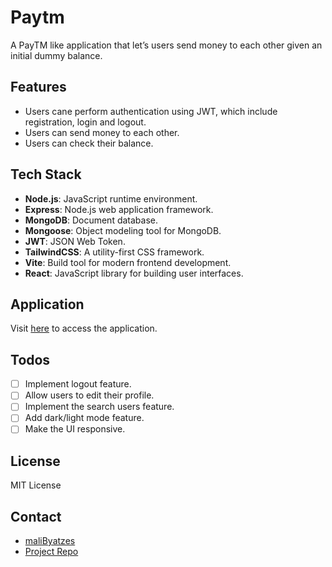 # Paytm

A PayTM like application that let’s users send money to each other given an initial dummy balance.

## Features

- Users cane perform authentication using JWT, which include registration, login and logout.
- Users can send money to each other.
- Users can check their balance.

## Tech Stack

- **Node.js**: JavaScript runtime environment.
- **Express**: Node.js web application framework.
- **MongoDB**: Document database.
- **Mongoose**: Object modeling tool for MongoDB.
- **JWT**: JSON Web Token.
- **TailwindCSS**: A utility-first CSS framework.
- **Vite**: Build tool for modern frontend development.
- **React**: JavaScript library for building user interfaces.

## Application

Visit [here]() to access the application.

## Todos

- [ ] Implement logout feature.
- [ ] Allow users to edit their profile.
- [ ] Implement the search users feature.
- [ ] Add dark/light mode feature.
- [ ] Make the UI responsive.

## License

MIT License

## Contact

- [maliByatzes](mailto:malib2027@gmail.com)
- [Project Repo](https://github.com/malibByatzes/paytm)
